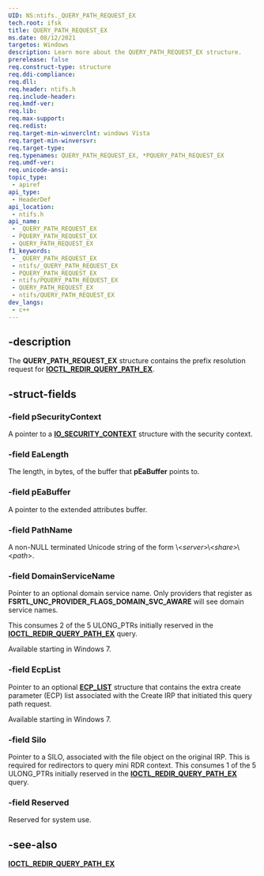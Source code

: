 ```yaml
---
UID: NS:ntifs._QUERY_PATH_REQUEST_EX
tech.root: ifsk
title: QUERY_PATH_REQUEST_EX
ms.date: 08/12/2021
targetos: Windows
description: Learn more about the QUERY_PATH_REQUEST_EX structure.
prerelease: false
req.construct-type: structure
req.ddi-compliance: 
req.dll: 
req.header: ntifs.h
req.include-header: 
req.kmdf-ver: 
req.lib: 
req.max-support: 
req.redist: 
req.target-min-winverclnt: windows Vista
req.target-min-winversvr: 
req.target-type: 
req.typenames: QUERY_PATH_REQUEST_EX, *PQUERY_PATH_REQUEST_EX
req.umdf-ver: 
req.unicode-ansi: 
topic_type:
 - apiref
api_type:
 - HeaderDef
api_location:
 - ntifs.h
api_name:
 - _QUERY_PATH_REQUEST_EX
 - PQUERY_PATH_REQUEST_EX
 - QUERY_PATH_REQUEST_EX
f1_keywords:
 - _QUERY_PATH_REQUEST_EX
 - ntifs/_QUERY_PATH_REQUEST_EX
 - PQUERY_PATH_REQUEST_EX
 - ntifs/PQUERY_PATH_REQUEST_EX
 - QUERY_PATH_REQUEST_EX
 - ntifs/QUERY_PATH_REQUEST_EX
dev_langs:
 - c++
---
```


## -description

The **QUERY_PATH_REQUEST_EX** structure contains the prefix resolution request for [**IOCTL_REDIR_QUERY_PATH_EX**](ni-ntifs-ioctl_redir_query_path_ex.md).

## -struct-fields

### -field pSecurityContext

A pointer to a [**IO_SECURITY_CONTEXT**](../wdm/ns-wdm-_io_security_context.md) structure with the security context.

### -field EaLength

The length, in bytes, of the buffer that **pEaBuffer** points to.

### -field pEaBuffer

A pointer to the extended attributes buffer.

### -field PathName

A non-NULL terminated Unicode string of the form \\<*server*>\\<*share*>\\<*path*>.

### -field DomainServiceName

Pointer to an optional domain service name. Only providers that register as **FSRTL_UNC_PROVIDER_FLAGS_DOMAIN_SVC_AWARE** will see domain service names.

This consumes 2 of the 5 ULONG_PTRs initially reserved in the  [**IOCTL_REDIR_QUERY_PATH_EX**](ni-ntifs-ioctl_redir_query_path_ex.md) query.

Available starting in Windows 7.

### -field EcpList

Pointer to an optional [**ECP_LIST**](/previous-versions/windows/hardware/drivers/ff540148(v=vs.85)) structure that contains the extra create parameter (ECP) list associated with the Create IRP that initiated this query path request.

Available starting in Windows 7.

### -field Silo

Pointer to a SILO, associated with the file object on the original IRP. This is required for redirectors to query mini RDR context. This consumes 1 of the 5 ULONG_PTRs initially reserved in the [**IOCTL_REDIR_QUERY_PATH_EX**](ni-ntifs-ioctl_redir_query_path_ex.md) query.

### -field Reserved

Reserved for system use.

## -see-also

[**IOCTL_REDIR_QUERY_PATH_EX**](ni-ntifs-ioctl_redir_query_path_ex.md)
